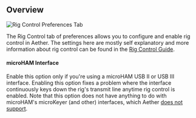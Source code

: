 ## Overview

![Rig Control Preferences Tab](/images/RigControlPreferences.png)

The Rig Control tab of preferences allows you to configure and enable rig control in Aether. The settings here are mostly self explanatory and more information about rig control can be found in the [Rig Control Guide](/rigcontrol/rigcontrol).

#### microHAM Interface

Enable this option only if you're using a microHAM USB II or USB III interface. Enabling this option fixes a problem where the interface continuously keys down the rig's transmit line anytime rig control is enabled. Note that this option does not have anything to do with microHAM's microKeyer (and other) interfaces, which Aether [does not support](/rigcontrol/riginterfaces/#note-about-fancy-interfaces).
